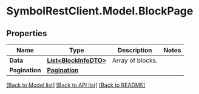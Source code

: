 # SymbolRestClient.Model.BlockPage

## Properties

Name | Type | Description | Notes
------------ | ------------- | ------------- | -------------
**Data** | [**List&lt;BlockInfoDTO&gt;**](BlockInfoDTO.md) | Array of blocks. | 
**Pagination** | [**Pagination**](Pagination.md) |  | 

[[Back to Model list]](../README.md#documentation-for-models) [[Back to API list]](../README.md#documentation-for-api-endpoints) [[Back to README]](../README.md)

